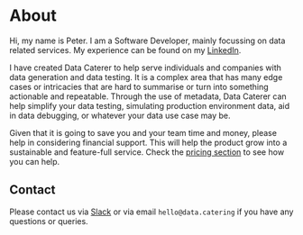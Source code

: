 # About

Hi, my name is Peter. I am a Software Developer, mainly focussing on data related services. My experience
can be found on my [LinkedIn](https://www.linkedin.com/in/peter-flook/).

I have created Data Caterer to help serve individuals and companies with data generation and data testing. It is a
complex area that has many edge cases or intricacies that are hard to summarise or turn into something actionable and
repeatable. Through the use of metadata, Data Caterer can help simplify your data testing, simulating production
environment data, aid in data debugging, or whatever your data use case may be.

Given that it is going to save you and your team time and money, please help in considering financial support. This will
help the product grow into a sustainable and feature-full service. Check the [pricing section](pricing.md) to see how 
you can help.

## Contact

Please contact us
via [Slack](https://join.slack.com/t/data-catering/shared_invite/zt-2664ylbpi-w3n7lWAO~PHeOG9Ujpm~~w)
or via email `hello@data.catering` if you have any questions or queries.
